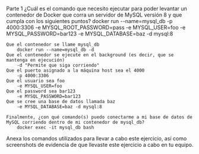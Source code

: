 Parte 1
¿Cuál es el comando que necesito ejecutar para poder levantar un contenedor de Docker que corra un servidor de MySQL versión 8 y que cumpla con los siguientes puntos?
    docker run --name=mysql_db -p 4000:3306 -e MYSQL_ROOT_PASSWORD=pass -e MYSQL_USER=foo -e MYSQL_PASSWORD=bar123 -e MYSQL_DATABASE=baz -d mysql:8

    Que el contenedor se llame mysql_db
        docker run --name=mysql_db -d
    Que el contenedor se ejecute en el background (es decir, que se mantenga en ejecución)
        -d "Permite que siga corriendo" 
    Que el puerto asignado a la máquina host sea el 4000
        -p 4000:3306
    Que el usuario sea foo
        -e MYSQL_USER=foo
    Que el password sea bar123
        -e MYSQL_PASSWORD=bar123
    Que se cree una base de datos llamada baz
        -e MYSQL_DATABASE=baz -d mysql:8

    Finalmente, ¿con qué comando(s) puedo conectarme a mi base de datos de MySQL corriendo dentro de mi contenedor de mysql_db?
        docker exec -it mysql_db bash

Anexa los comandos utilizados para llevar a cabo este ejercicio, así como screenshots de evidencia de que llevaste este ejercicio a cabo en tu equipo.